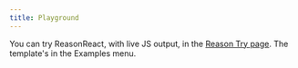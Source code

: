 ```yaml
---
title: Playground
---
```


You can try ReasonReact, with live JS output, in the [Reason Try page](https://reasonml.github.io/en/try.html?rrjsx=true&reason=LYewJgrgNgpgBAcQE4xgFwJYDsDmcC8cA3gFBxyxpwDGIwADiFjFlYQEowCGAzk512poAdDzRc0MWDx4BhOo2asAFACJkqTLlUBKANxkK6OMC4BreIQD61ABYYoYFFgIA+YofLDvtBkxZoADSecM5gMEgAXHA8UgBmbiHkADwARhBoaEzuygJ8WAJComhI2DgAKiAAorDAAWoAElJQIACEujpwyQD06ZnZweQAvgYjJCSFaAAiAPIAspzCYRGVNTB1rADqGGi2AJJgyska6GVw3a6BcKr0KABuGDAA7rp6QA). The template's in the Examples menu.
